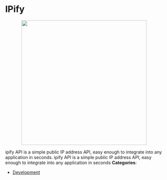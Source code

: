 # IPify

<p align="center">
    <img width="400" src="https://raw.githubusercontent.com/awesome-apis/awesome-apis/apis/ipify/logo_256x256.png" />
</p>


ipify API is a simple public IP address API, easy enough to integrate into any application in seconds.  ipify API is a simple public IP address API, easy enough to integrate into any application in seconds
**Categories**:

- [Development](https://github/awesome-apis/awesome-apis#development)



